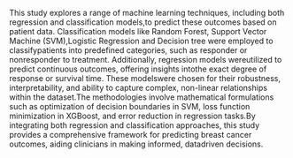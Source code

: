 This study explores a range of machine learning techniques, including both regression and classification models,to predict these outcomes based on patient data. Classification models like Random Forest, Support Vector Machine (SVM),Logistic Regression and Decision tree were employed to classifypatients into predefined categories, such as responder or nonresponder to treatment. Additionally, regression models wereutilized to predict continuous outcomes, offering insights intothe exact degree of response or survival time. These modelswere chosen for their robustness, interpretability, and ability to capture complex, non-linear relationships within the dataset.The methodologies involve mathematical formulations such as
optimization of decision boundaries in SVM, loss function minimization in XGBoost, and error reduction in regression tasks.By integrating both regression and classification approaches, this study provides a comprehensive framework for predicting breast cancer outcomes, aiding clinicians in making informed, datadriven decisions.


